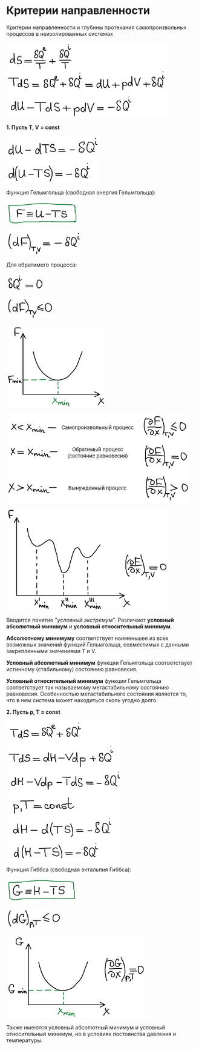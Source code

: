 # Критерии направленности

Критерии направленности и глубины протекания самопроизвольных процессов в неизолированных системах

![](images/kriterii-napravlennosti/kriterii-napravlennosti_clip_image001.png)

**1. Пусть T, V = const**

![](images/kriterii-napravlennosti/kriterii-napravlennosti_clip_image001_0000.png)

Функция Гельмгольца (свободная энергия Гельмгольца):

![](images/kriterii-napravlennosti/kriterii-napravlennosti_clip_image001_0001.png)

![](images/kriterii-napravlennosti/kriterii-napravlennosti_clip_image001_0002.png)

Для обратимого процесса:

![](images/kriterii-napravlennosti/kriterii-napravlennosti_clip_image001_0003.png)

![](images/kriterii-napravlennosti/kriterii-napravlennosti_clip_image001_0004.png)

![](images/kriterii-napravlennosti/kriterii-napravlennosti_clip_image001_0005.png)

![](images/kriterii-napravlennosti/kriterii-napravlennosti_clip_image001_0006.png)

![](images/kriterii-napravlennosti/kriterii-napravlennosti_clip_image001_0007.png)

Вводится понятие "*условный экстремум*". Различают **условный абсолютный минимум** и **условный относительный минимум**.

**Абсолютному минимуму** соответствует наименьшее из всех возможных значений функций Гельмгольца, совместимых с данными закрепленными значениями T и V.

**Условный абсолютный минимум** функции Гельмгольца соответствует истинному (стабильному) состоянию равновесия.

**Условный относительный минимум** функции Гельмгольца соответствует так называемому метастабильному состоянию равновесия. Особенностью метастабильного состояния является то, что в нем система может находиться сколь угодно долго.

**2. Пусть p, T = const**

![](images/kriterii-napravlennosti/kriterii-napravlennosti_clip_image001_0008.png)

Функция Гиббса (свободная энтальпия Гиббса):

![](images/kriterii-napravlennosti/kriterii-napravlennosti_clip_image001_0009.png)

![](images/kriterii-napravlennosti/kriterii-napravlennosti_clip_image001_0010.png)

![](images/kriterii-napravlennosti/kriterii-napravlennosti_clip_image001_0011.png)

Также имеются условный абсолютный минимум и условный относительный минимум, но в условиях постоянства давления и температуры.


